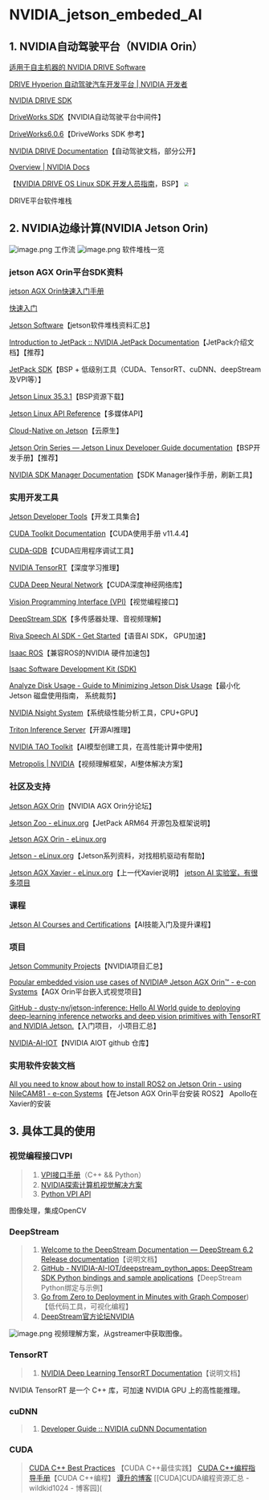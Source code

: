 # NVIDIA_jetson_embeded_AI
## 1. NVIDIA自动驾驶平台（NVIDIA Orin）

[适用于自主机器的 NVIDIA DRIVE Software](https://www.nvidia.cn/self-driving-cars/drive-platform/software/)

[DRIVE Hyperion 自动驾驶汽车开发平台 | NVIDIA 开发者](https://developer.nvidia.cn/zh-cn/drive/drive-hyperion)

[NVIDIA DRIVE SDK](https://developer.nvidia.com/drive/drive-sdk#driveworks)

[DriveWorks SDK](https://developer.nvidia.cn/zh-cn/drive/driveworks)【NVIDIA自动驾驶平台中间件】

[DriveWorks6.0.6](https://developer.nvidia.com/docs/drive/drive-os/6.0.6/public/driveworks-nvsdk/index.html)【DriveWorks SDK 参考】

[NVIDIA DRIVE Documentation](https://developer.nvidia.cn/drive/documentation)【自动驾驶文档，部分公开】

[Overview | NVIDIA Docs](https://developer.nvidia.com/docs/drive/drive-os/6.0.6/public/drive-os-linux-sdk/common/topics/intro_sdk/GettingStarted1.html)

【[NVIDIA DRIVE OS Linux SDK 开发人员指南](https://developer.nvidia.com/docs/drive/drive-os/6.0.6/public/drive-os-linux-sdk/index.html)，BSP】
<img src="NVIDIA-Orin平台软件资料/1.jpeg" style="zoom:50%;" />

DRIVE平台软件堆栈

## 2. NVIDIA边缘计算(NVIDIA Jetson Orin)

![image.png](NVIDIA-Orin平台软件资料/2.jpeg)
工作流
![image.png](NVIDIA-Orin平台软件资料/3.jpeg)
软件堆栈一览

### jetson AGX Orin平台SDK资料

[jetson AGX Orin快速入门手册](https://developer.nvidia.com/embedded/learn/jetson-agx-orin-devkit-user-guide/index.html)

[快速入门](https://developer.nvidia.com/embedded/learn/getting-started-jetson)

[Jetson Software](https://developer.nvidia.com/embedded/develop/software)【jetson软件堆栈资料汇总】

[Introduction to JetPack :: NVIDIA JetPack Documentation](https://docs.nvidia.com/jetson/archives/jetpack-archived/jetpack-511/introduction/index.html)【JetPack介绍文档】【推荐】

[JetPack SDK](https://developer.nvidia.com/embedded/jetpack)【BSP + 低级别工具（CUDA、TensorRT、cuDNN、deepStream及VPI等）】


[Jetson Linux 35.3.1](https://developer.nvidia.com/embedded/jetson-linux-r3531)【BSP资源下载】

[Jetson Linux API Reference](https://developer.nvidia.com/downloads/embedded/l4t/r35_release_v3.1/release/jetson_multimedia_api_r35.3.1_aarch64.tbz2/)【多媒体API】

[Cloud-Native on Jetson](https://developer.nvidia.com/embedded/jetson-cloud-native)【云原生】

[Jetson Orin Series — Jetson Linux Developer Guide documentation](https://docs.nvidia.com/jetson/archives/r35.3.1/DeveloperGuide/text/SO/JetsonOrinSeries.html)【BSP开发手册】【推荐】

[NVIDIA SDK Manager Documentation](https://docs.nvidia.com/sdk-manager/index.html)【SDK Manager操作手册，刷新工具】

### 实用开发工具

[Jetson Developer Tools](https://developer.nvidia.com/embedded/develop/tools)【开发工具集合】

[CUDA Toolkit Documentation](https://docs.nvidia.com/cuda/archive/11.4.4/)【CUDA使用手册 v11.4.4】

[CUDA-GDB](https://docs.nvidia.com/cuda/cuda-gdb/index.html)【CUDA应用程序调试工具】

[NVIDIA TensorRT](https://developer.nvidia.com/tensorrt)【深度学习推理】

[CUDA Deep Neural Network](https://developer.nvidia.com/cudnn)【CUDA深度神经网络库】

[Vision Programming Interface (VPI)](https://developer.nvidia.com/embedded/vpi)【视觉编程接口】

[DeepStream SDK](https://developer.nvidia.com/deepstream-sdk)【多传感器处理、音视频理解】

[Riva Speech AI SDK - Get Started](https://developer.nvidia.com/riva)【语音AI SDK， GPU加速】

[Isaac ROS](https://developer.nvidia.com/isaac-ros)【兼容ROS的NVIDIA 硬件加速包】

[Isaac Software Development Kit (SDK)](https://developer.nvidia.com/isaac-sdk)

[Analyze Disk Usage - Guide to Minimizing Jetson Disk Usage](https://nvidia-ai-iot.github.io/jetson-min-disk/analysis.html)【最小化 Jetson 磁盘使用指南， 系统裁剪】

[NVIDIA Nsight System](https://developer.nvidia.com/nsight-systems)【系统级性能分析工具，CPU+GPU】

[Triton Inference Server](https://developer.nvidia.com/nvidia-triton-inference-server)【开源AI推理】

[NVIDIA TAO Toolkit](https://developer.nvidia.com/tao-toolkit)【AI模型创建工具，在高性能计算中使用】

[Metropolis | NVIDIA](https://www.nvidia.com/en-us/autonomous-machines/intelligent-video-analytics-platform/)【视频理解框架，AI整体解决方案】

### 社区及支持

[Jetson AGX Orin](https://forums.developer.nvidia.com/c/agx-autonomous-machines/jetson-embedded-systems/jetson-agx-orin/486)【NVIDIA AGX Orin分论坛】

[Jetson Zoo - eLinux.org](https://elinux.org/Jetson_Zoo)【JetPack ARM64 开源包及框架说明】

[Jetson AGX Orin - eLinux.org](https://elinux.org/Jetson_AGX_Orin)

[Jetson - eLinux.org](https://elinux.org/Jetson)【Jetson系列资料，对找相机驱动有帮助】

[Jetson AGX Xavier - eLinux.org](https://elinux.org/Jetson_AGX_Xavier)【上一代Xavier说明】
[jetson AI 实验室，有很多项目](https://www.jetson-ai-lab.com/index.html)


### 课程

[Jetson AI Courses and Certifications](https://developer.nvidia.com/embedded/learn/jetson-ai-certification-programs#course_outline)【AI技能入门及提升课程】

### 项目

[Jetson Community Projects](https://developer.nvidia.com/embedded/community/jetson-projects)【NVIDIA项目汇总】

[Popular embedded vision use cases of NVIDIA® Jetson AGX Orin™ - e-con Systems](https://www.e-consystems.com/blog/camera/applications/popular-embedded-vision-use-cases-of-nvidia-jetson-agx-orin/)【AGX Orin平台嵌入式视觉项目】

[GitHub - dusty-nv/jetson-inference: Hello AI World guide to deploying deep-learning inference networks and deep vision primitives with TensorRT and NVIDIA Jetson.](https://github.com/dusty-nv/jetson-inference)【入门项目， 小项目汇总】

[NVIDIA-AI-IOT](https://github.com/NVIDIA-AI-IOT)【NVIDIA AIOT github 仓库】

### 实用软件安装文档

[All you need to know about how to install ROS2 on Jetson Orin - using NileCAM81 - e-con Systems](https://www.e-consystems.com/blog/camera/products/all-you-need-to-know-about-how-to-install-ros2-on-jetson-orin-using-nilecam81/)【在Jetson AGX Orin平台安装 ROS2】
Apollo在Xavier的安装


## 3. 具体工具的使用

### 视觉编程接口VPI

> 1. [VPI接口手册](https://docs.nvidia.com/vpi/index.html)（C++ && Python）
> 2. [NVIDIA探索计算机视觉解决方案](https://developer.nvidia.com/computer-vision)
> 3. [Python VPI API](https://docs.nvidia.com/vpi/python/index.html)

图像处理，集成OpenCV

### DeepStream

> 1. [Welcome to the DeepStream Documentation — DeepStream 6.2 Release documentation](https://docs.nvidia.com/metropolis/deepstream/dev-guide/text/DS_Overview.html)【说明文档】
> 2. [GitHub - NVIDIA-AI-IOT/deepstream_python_apps: DeepStream SDK Python bindings and sample applications](https://github.com/NVIDIA-AI-IOT/deepstream_python_apps)【DeepStream Python绑定与示例】
> 3. [Go from Zero to Deployment in Minutes with Graph Composer](https://www.youtube.com/watch?v=zotnq7UNOPM)) 【低代码工具，可视化编程】
> 4. [DeepStream官方论坛NVIDIA](https://forums.developer.nvidia.com/c/accelerated-computing/intelligent-video-analytics/deepstream-sdk/15)

![image.png](NVIDIA-Orin平台软件资料/4.jpeg)
视频理解方案，从gstreamer中获取图像。

### TensorRT

> 1. [NVIDIA Deep Learning TensorRT Documentation](https://docs.nvidia.com/deeplearning/tensorrt/index.html)【说明文档】

NVIDIA TensorRT 是一个 C++ 库，可加速 NVIDIA GPU 上的高性能推理。

### cuDNN

> 1. [Developer Guide :: NVIDIA cuDNN Documentation](https://docs.nvidia.com/deeplearning/cudnn/developer-guide/index.html)

### CUDA

> [CUDA C++ Best Practices](https://docs.nvidia.com/cuda/cuda-c-best-practices-guide/index.html) 【CUDA C++最佳实践】
> [CUDA C++编程指导手册](https://docs.nvidia.com/cuda/cuda-c-programming-guide/index.html)【CUDA C++编程】
> [谭升的博客](https://face2ai.com/categories/CUDA/)
> [[CUDA]CUDA编程资源汇总 - wildkid1024 - 博客园](
